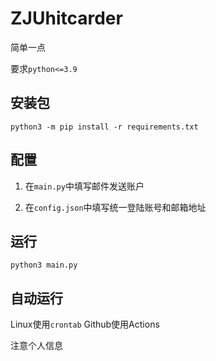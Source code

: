 # ZJUhitcarder

简单一点

要求`python<=3.9`

## 安装包

```shell
python3 -m pip install -r requirements.txt
```

## 配置

1. 在`main.py`中填写邮件发送账户

2. 在`config.json`中填写统一登陆账号和邮箱地址

## 运行

```
python3 main.py
```

## 自动运行

Linux使用`crontab`
Github使用Actions

注意个人信息
